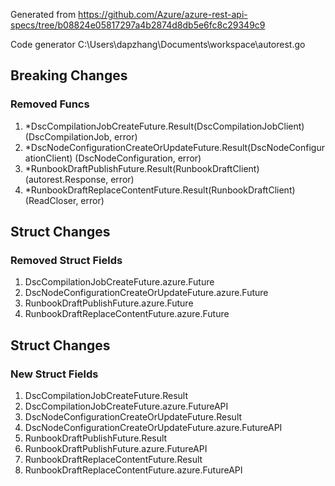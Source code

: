 Generated from https://github.com/Azure/azure-rest-api-specs/tree/b08824e05817297a4b2874d8db5e6fc8c29349c9

Code generator C:\Users\dapzhang\Documents\workspace\autorest.go

## Breaking Changes

### Removed Funcs

1. *DscCompilationJobCreateFuture.Result(DscCompilationJobClient) (DscCompilationJob, error)
1. *DscNodeConfigurationCreateOrUpdateFuture.Result(DscNodeConfigurationClient) (DscNodeConfiguration, error)
1. *RunbookDraftPublishFuture.Result(RunbookDraftClient) (autorest.Response, error)
1. *RunbookDraftReplaceContentFuture.Result(RunbookDraftClient) (ReadCloser, error)

## Struct Changes

### Removed Struct Fields

1. DscCompilationJobCreateFuture.azure.Future
1. DscNodeConfigurationCreateOrUpdateFuture.azure.Future
1. RunbookDraftPublishFuture.azure.Future
1. RunbookDraftReplaceContentFuture.azure.Future

## Struct Changes

### New Struct Fields

1. DscCompilationJobCreateFuture.Result
1. DscCompilationJobCreateFuture.azure.FutureAPI
1. DscNodeConfigurationCreateOrUpdateFuture.Result
1. DscNodeConfigurationCreateOrUpdateFuture.azure.FutureAPI
1. RunbookDraftPublishFuture.Result
1. RunbookDraftPublishFuture.azure.FutureAPI
1. RunbookDraftReplaceContentFuture.Result
1. RunbookDraftReplaceContentFuture.azure.FutureAPI
